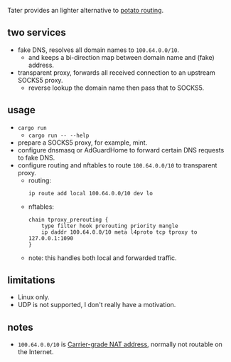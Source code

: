 Tater provides an lighter alternative to
[potato routing](https://github.com/Jimmy-Z/potato-routing/).

## two services
* fake DNS, resolves all domain names to `100.64.0.0/10`.
	* and keeps a bi-direction map between domain name and (fake) address.
* transparent proxy, forwards all received connection to an upstream SOCKS5 proxy.
	* reverse lookup the domain name then pass that to SOCKS5.

## usage
* `cargo run`
	* `cargo run -- --help`
* prepare a SOCKS5 proxy, for example, mint.
* configure dnsmasq or AdGuardHome to forward certain DNS requests to fake DNS.
* configure routing and nftables to route `100.64.0.0/10` to transparent proxy.
	* routing:
		```
		ip route add local 100.64.0.0/10 dev lo
		```
	* nftables:
		```
		chain tproxy_prerouting {
			type filter hook prerouting priority mangle
			ip daddr 100.64.0.0/10 meta l4proto tcp tproxy to 127.0.0.1:1090
		}
		```
	* note: this handles both local and forwarded traffic.

## limitations
* Linux only.
* UDP is not supported, I don't really have a motivation.

## notes
* `100.64.0.0/10` is [Carrier-grade NAT address](https://en.wikipedia.org/wiki/Carrier-grade_NAT),
normally not routable on the Internet.
